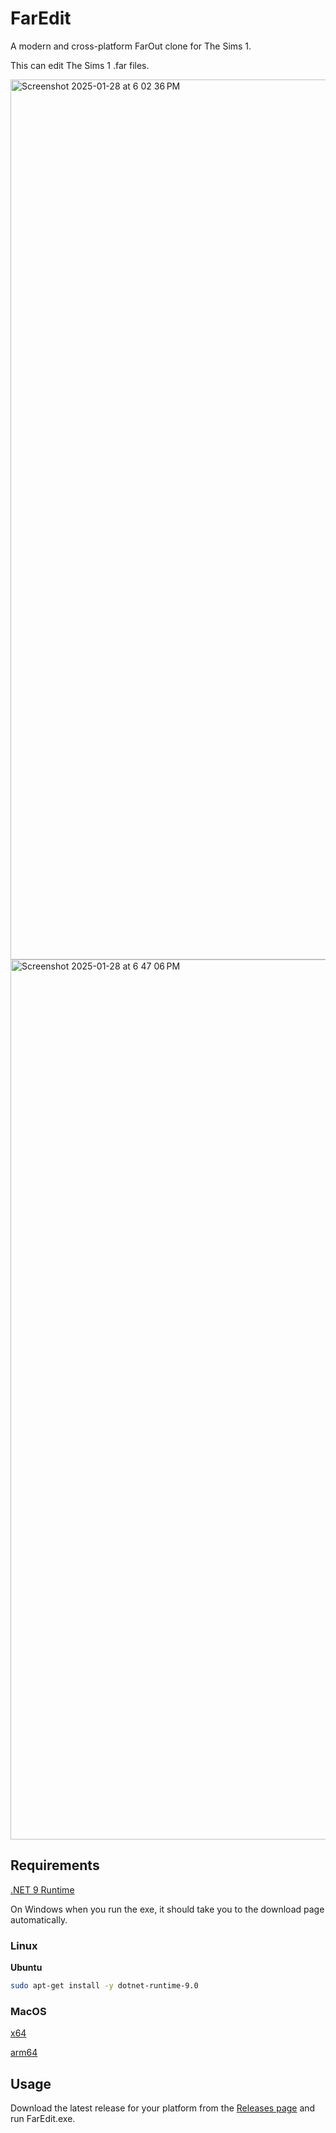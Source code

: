 ﻿# FarEdit

A modern and cross-platform FarOut clone for The Sims 1.

This can edit The Sims 1 .far files.

<img width="1408" alt="Screenshot 2025-01-28 at 6 02 36 PM" src="https://github.com/user-attachments/assets/3b6ec0e5-57ea-44b6-9d7c-1070595e2c89" />

<img width="1408" alt="Screenshot 2025-01-28 at 6 47 06 PM" src="https://github.com/user-attachments/assets/b227624c-f953-48c8-9341-ae3a94587ec2" />


## Requirements

[.NET 9 Runtime](https://dotnet.microsoft.com/en-us/download/dotnet/9.0)

On Windows when you run the exe, it should take you to the download page automatically.

### Linux

**Ubuntu**
```bash
sudo apt-get install -y dotnet-runtime-9.0
```

### MacOS

[x64](https://dotnet.microsoft.com/en-us/download/dotnet/thank-you/runtime-9.0.1-macos-x64-installer)

[arm64](https://dotnet.microsoft.com/en-us/download/dotnet/thank-you/runtime-9.0.1-macos-arm64-installer)

## Usage

Download the latest release for your platform from the [Releases page](https://github.com/FaithBeam/FarEdit/releases) and run FarEdit.exe.
